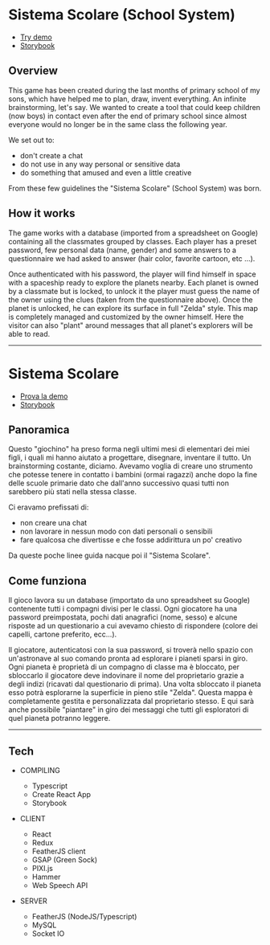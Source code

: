 # Sistema Scolare (School System) #

- [Try demo](https://sistema-scolare.vijon.it/)
- [Storybook](http://sistema-scolare.vijon.it:2001)

## Overview ##
This game has been created during the last months of primary school of my sons, which have helped me to plan, draw, invent everything. An infinite brainstorming, let's say.
We wanted to create a tool that could keep children (now boys) in contact even after the end of primary school since almost everyone would no longer be in the same class the following year.

We set out to:
- don't create a chat
- do not use in any way personal or sensitive data
- do something that amused and even a little creative

From these few guidelines the "Sistema Scolare" (School System) was born.

## How it works ##
The game works with a database (imported from a spreadsheet on Google) containing all the classmates grouped by classes. Each player has a preset password, few personal data (name, gender) and some answers to a questionnaire we had asked to answer (hair color, favorite cartoon, etc ...).

Once authenticated with his password, the player will find himself in space with a spaceship ready to explore the planets nearby.
Each planet is owned by a classmate but is locked, to unlock it the player must guess the name of the owner using the clues (taken from the questionnaire above).
Once the planet is unlocked, he can explore its surface in full "Zelda" style. This map is completely managed and customized by the owner himself.
Here the visitor can also "plant" around messages that all planet's explorers will be able to read.

***
# Sistema Scolare #

- [Prova la demo](https://sistema-scolare.vijon.it/)
- [Storybook](http://sistema-scolare.vijon.it:2001)

## Panoramica ##
Questo "giochino" ha preso forma negli ultimi mesi di elementari dei miei figli, i quali mi hanno aiutato a progettare, disegnare, inventare il tutto. Un brainstorming costante, diciamo.
Avevamo voglia di creare uno strumento che potesse tenere in contatto i bambini (ormai ragazzi) anche dopo la fine delle scuole primarie dato che dall'anno successivo quasi tutti non sarebbero più stati nella stessa classe.

Ci eravamo prefissati di:
- non creare una chat
- non lavorare in nessun modo con dati personali o sensibili
- fare qualcosa che divertisse e che fosse addirittura un po' creativo

Da queste poche linee guida nacque poi il "Sistema Scolare".

## Come funziona ##
Il gioco lavora su un database (importato da uno spreadsheet su Google) contenente tutti i compagni divisi per le classi. Ogni giocatore ha una password preimpostata, pochi dati anagrafici (nome, sesso) e alcune risposte ad un questionario a cui avevamo chiesto di rispondere (colore dei capelli, cartone preferito, ecc...).

Il giocatore, autenticatosi con la sua password, si troverà nello spazio con un'astronave al suo comando pronta ad esplorare i pianeti sparsi in giro.
Ogni pianeta è proprietà di un compagno di classe ma è bloccato, per sbloccarlo il giocatore deve indovinare il nome del proprietario grazie a degli indizi (ricavati dal questionario di prima).
Una volta sbloccato il pianeta esso potrà esplorarne la superficie in pieno stile "Zelda". Questa mappa è completamente gestita e personalizzata dal proprietario stesso.
E qui sarà anche possibile "piantare" in giro dei messaggi che tutti gli esploratori di quel pianeta potranno leggere.

***
## Tech ##

* COMPILING  
  * Typescript
  * Create React App
  * Storybook

* CLIENT 
  * React
  * Redux
  * FeatherJS client
  * GSAP (Green Sock)
  * PIXI.js
  * Hammer
  * Web Speech API

* SERVER 
  * FeatherJS (NodeJS/Typescript)
  * MySQL
  * Socket IO
